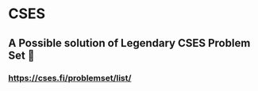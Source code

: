 # CSES

## A Possible solution of Legendary CSES Problem Set 🚀

### https://cses.fi/problemset/list/
